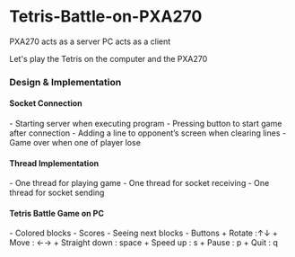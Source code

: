 # Tetris-Battle-on-PXA270

PXA270 acts as a server
PC acts as a client

Let's play the Tetris on the computer and the PXA270

<h3>Design & Implementation</h2>

<h4>Socket Connection</h4>
  - Starting server when executing program
  - Pressing button to start game after connection
  - Adding a line to opponent’s screen when clearing  lines
  - Game over when one of player lose
  
<h4>Thread Implementation</h4>
  - One thread for playing game
  - One thread for socket receiving
  - One thread for socket sending

<h4>Tetris Battle Game on PC</h4>
  - Colored blocks
  - Scores
  - Seeing next blocks
  - Buttons
     + Rotate :↑↓
     + Move : ←→
     + Straight down : space
     + Speed up : s
     + Pause : p
     + Quit : q
